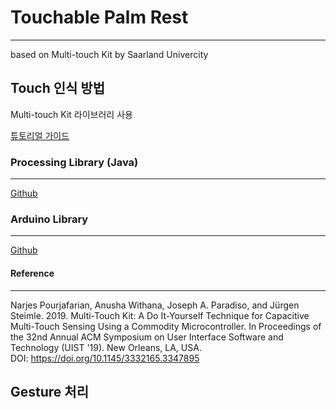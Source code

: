 # Touchable Palm Rest
---
based on Multi-touch Kit by Saarland Univercity 

## Touch 인식 방법

Multi-touch Kit 라이브러리 사용

[튜토리얼 가이드](https://github.com/HCI-Lab-Saarland/MultiTouchKitDoc/blob/master/MTK_Tutorial.pdf)

### Processing Library (Java)
---
[Github](https://github.com/HCI-Lab-Saarland/MultiTouchKitUI)


### Arduino Library
---
[Github](https://github.com/HCI-Lab-Saarland/MultiTouchKit)

#### Reference
---
Narjes Pourjafarian, Anusha Withana, Joseph A. Paradiso, and Jürgen Steimle. 2019. Multi-Touch Kit: A Do
It-Yourself Technique for Capacitive Multi-Touch Sensing Using a Commodity Microcontroller. In Proceedings 
of the 32nd Annual ACM Symposium on User Interface Software and Technology (UIST '19). New Orleans, 
LA, USA.  
DOI: https://doi.org/10.1145/3332165.3347895

## Gesture 처리


## 
